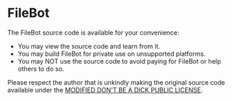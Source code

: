 # FileBot

The FileBot source code is available for your convenience:

* You may view the source code and learn from it.
* You may build FileBot for private use on unsupported platforms.
* You may NOT use the source code to avoid paying for FileBot or help others to do so.

Please respect the author that is unkindly making the original source code available under the [MODIFIED DON'T BE A DICK PUBLIC LICENSE](https://github.com/filebot/filebot/blob/master/LICENSE.md).
